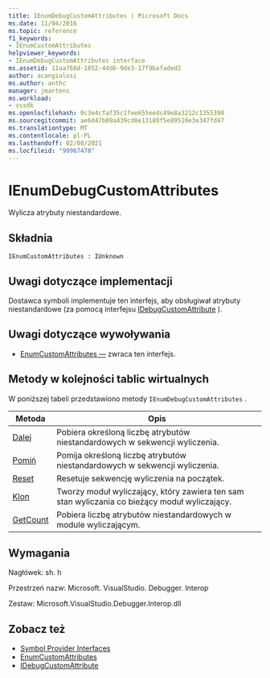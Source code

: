 ```yaml
---
title: IEnumDebugCustomAttributes | Microsoft Docs
ms.date: 11/04/2016
ms.topic: reference
f1_keywords:
- IEnumCustomAttributes
helpviewer_keywords:
- IEnumDebugCustomAttributes interface
ms.assetid: 11aa768d-1852-44d6-9de3-17f9bafaded2
author: acangialosi
ms.author: anthc
manager: jmartens
ms.workload:
- vssdk
ms.openlocfilehash: 0c3e4cfaf35c1fee655eedc49e8a3212c1355390
ms.sourcegitcommit: ae6d47b09a439cd0e13180f5e89510e3e347fd47
ms.translationtype: MT
ms.contentlocale: pl-PL
ms.lasthandoff: 02/08/2021
ms.locfileid: "99967478"
---
```

# <a name="ienumdebugcustomattributes"></a>IEnumDebugCustomAttributes
Wylicza atrybuty niestandardowe.

## <a name="syntax"></a>Składnia

```
IEnumCustomAttributes : IUnknown
```

## <a name="notes-for-implementers"></a>Uwagi dotyczące implementacji
 Dostawca symboli implementuje ten interfejs, aby obsługiwał atrybuty niestandardowe (za pomocą interfejsu [IDebugCustomAttribute](../../../extensibility/debugger/reference/idebugcustomattribute.md) ).

## <a name="notes-for-callers"></a>Uwagi dotyczące wywoływania
- [EnumCustomAttributes —](../../../extensibility/debugger/reference/idebugcustomattributequery2-enumcustomattributes.md) zwraca ten interfejs.

## <a name="methods-in-vtable-order"></a>Metody w kolejności tablic wirtualnych
 W poniższej tabeli przedstawiono metody `IEnumDebugCustomAttributes` .

|Metoda|Opis|
|------------|-----------------|
|[Dalej](../../../extensibility/debugger/reference/ienumdebugcustomattributes-next.md)|Pobiera określoną liczbę atrybutów niestandardowych w sekwencji wyliczenia.|
|[Pomiń](../../../extensibility/debugger/reference/ienumdebugcustomattributes-skip.md)|Pomija określoną liczbę atrybutów niestandardowych w sekwencji wyliczenia.|
|[Reset](../../../extensibility/debugger/reference/ienumdebugcustomattributes-reset.md)|Resetuje sekwencję wyliczenia na początek.|
|[Klon](../../../extensibility/debugger/reference/ienumdebugcustomattributes-clone.md)|Tworzy moduł wyliczający, który zawiera ten sam stan wyliczania co bieżący moduł wyliczający.|
|[GetCount](../../../extensibility/debugger/reference/ienumdebugcustomattributes-getcount.md)|Pobiera liczbę atrybutów niestandardowych w module wyliczającym.|

## <a name="requirements"></a>Wymagania
 Nagłówek: sh. h

 Przestrzeń nazw: Microsoft. VisualStudio. Debugger. Interop

 Zestaw: Microsoft.VisualStudio.Debugger.Interop.dll

## <a name="see-also"></a>Zobacz też
- [Symbol Provider Interfaces](../../../extensibility/debugger/reference/symbol-provider-interfaces.md)
- [EnumCustomAttributes](../../../extensibility/debugger/reference/idebugcustomattributequery2-enumcustomattributes.md)
- [IDebugCustomAttribute](../../../extensibility/debugger/reference/idebugcustomattribute.md)
